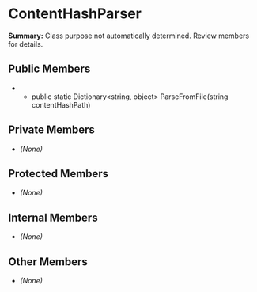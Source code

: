 # ContentHashParser

**Summary:** Class purpose not automatically determined. Review members for details.

## Public Members
- - public static Dictionary<string, object> ParseFromFile(string contentHashPath)

## Private Members
- *(None)*

## Protected Members
- *(None)*

## Internal Members
- *(None)*

## Other Members
- *(None)*
